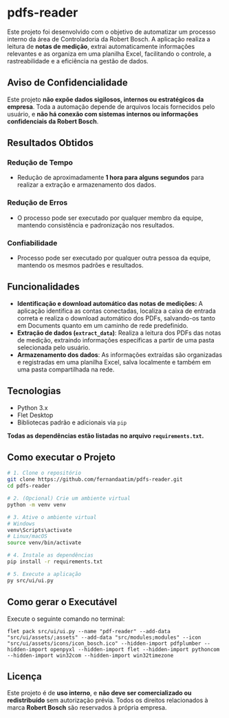 # pdfs-reader

Este projeto foi desenvolvido com o objetivo de automatizar um processo interno da área de Controladoria da Robert Bosch. A aplicação realiza a leitura de **notas de medição**, extrai automaticamente informações relevantes e as organiza em uma planilha Excel, facilitando o controle, a rastreabilidade e a eficiência na gestão de dados.

## Aviso de Confidencialidade

Este projeto **não expõe dados sigilosos, internos ou estratégicos da empresa**. 
Toda a automação depende de arquivos locais fornecidos pelo usuário, e **não há conexão com sistemas internos ou informações confidenciais da Robert Bosch**.

## Resultados Obtidos

### Redução de Tempo
  - Redução de aproximadamente **1 hora para alguns segundos** para realizar a extração e armazenamento dos dados.

### Redução de Erros
  - O processo pode ser executado por qualquer membro da equipe, mantendo consistência e padronização nos resultados.

### Confiabilidade
  - Processo pode ser executado por qualquer outra pessoa da equipe, mantendo os mesmos padrões e resultados.

## Funcionalidades

- **Identificação e download automático das notas de medições:** A aplicação identifica as contas conectadas, localiza a caixa de entrada correta e realiza o download automático dos PDFs, salvando-os tanto em Documents quanto em um caminho de rede predefinido.
- **Extração de dados (`extract_data`)**: Realiza a leitura dos PDFs das notas de medição, extraindo informações específicas a partir de uma pasta selecionada pelo usuário.
- **Armazenamento dos dados**: As informações extraídas são organizadas e registradas em uma planilha Excel, salva localmente e também em uma pasta compartilhada na rede.


## Tecnologias

- Python 3.x
- Flet Desktop
- Bibliotecas padrão e adicionais via `pip`

**Todas as dependências estão listadas no arquivo `requirements.txt`.**

## Como executar o Projeto

```bash
# 1. Clone o repositório
git clone https://github.com/fernandaatim/pdfs-reader.git
cd pdfs-reader

# 2. (Opcional) Crie um ambiente virtual
python -m venv venv

# 3. Ative o ambiente virtual
# Windows
venv\Scripts\activate
# Linux/macOS
source venv/bin/activate

# 4. Instale as dependências
pip install -r requirements.txt

# 5. Execute a aplicação
py src/ui/ui.py
```

## Como gerar o Executável

Execute o seguinte comando no terminal:
```
flet pack src/ui/ui.py --name "pdf-reader" --add-data "src/ui/assets/;assets" --add-data "src/modules;modules" --icon "src/ui/assets/icons/icon_bosch.ico" --hidden-import pdfplumber --hidden-import openpyxl --hidden-import flet --hidden-import pythoncom --hidden-import win32com --hidden-import win32timezone
```

## Licença

Este projeto é de **uso interno**, e **não deve ser comercializado ou redistribuído** sem autorização prévia.
Todos os direitos relacionados à marca **Robert Bosch** são reservados à própria empresa.
